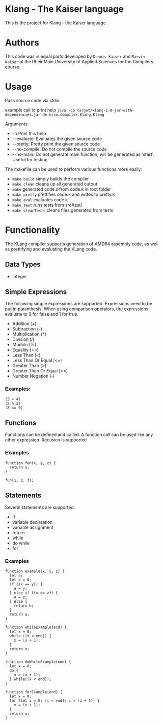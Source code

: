 # Klang - The Kaiser language
This is the project for Klang - the Kaiser language.

# Authors
This code was in equal parts developed by `Dennis Kaiser` and `Marvin Kaiser` at the RheinMain University of Applied Sciences for the Compilers course. 

# Usage
Pass source code via stdin

example call to print help `java -cp target/klang-1.0-jar-with-dependencies.jar de.hsrm.compiler.Klang.Klang`

Arguments:
- -h               Print this help
- --evaluate:      Evaluates the given source code
- --pretty:        Pretty print the given source code
- --no-compile:    Do not compile the source code
- --no-main:       Do not generate main function, will be generated as 'start'. Useful for testing

The makefile can be used to perform various functions more easily:
- `make build` simply buildy the compiler
- `make clean` cleans up all generated output
- `make` generated code.s from code.k in root folder
- `make pretty` prettifies code.k and writes to pretty.k
- `make eval` evaluates code.k
- `make test` runs tests from src/test/
- `make cleanTests` cleans files generated from tests

# Functionality
The KLang compiler supports generation of AMD64 assembly code, as well as prettifying and evaluating the KLang code. 

## Data Types
- Integer

## Simple Expressions
The following simple expressions are supported. Expressions need to be put in paranthesis. When using comparison operators, the expressions evaluate to 0 for false and 1 for true.
- Addition (+)
- Subtraction (-)
- Multiplication (*)
- Division (/)
- Modulo (%)
- Equality (==)
- Less Than (<)
- Less Than Or Equal (<=)
- Greater Than (>)
- Greater Than Or Equal (>=)
- Number Negation (-)

### Examples:
```
(5 + 4)
(8 % 2)
(8 == 0)
```

## Functions
Functions can be defined and called. A function call can be used like any other expression. Recusion is supported

### Examples
```
function fun(x, y, z) {
  return x;
}

fun(1, 2, 3);
```
## Statements
Several statements are supported:
- if
- variable declaration
- variable assignment
- return
- while
- do while
- for

### Examples
```
function example(x, y, z) {
  let a;
  let b = 0;
  if ((x == y)) {
    a = y;
  } else if ((x == z)) {
    a = z;
  } else {
    return b;
  } 
  return a;
}

function whileExample(end) {
  let x = 0;
  while ((x < end)) {
    x = (x + 1);
  }
  return x;
}

function doWhileExample(end) {
  let x = 0;
  do {
    x = (x + 1);
  } while((x < end));
}

function forExample(end) {
  let x = 0;
  for (let i = 0; (i < end); i = (i + 1)) {
    x = (x + 1);
  }
  return x;
}

```

